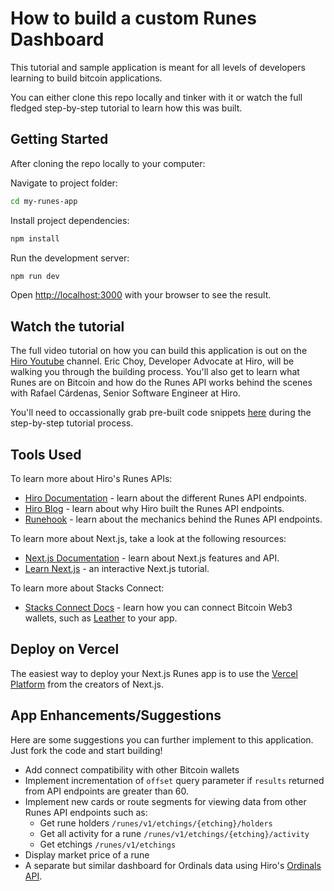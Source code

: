 # How to build a custom Runes Dashboard

This tutorial and sample application is meant for all levels of developers learning to build bitcoin applications.

You can either clone this repo locally and tinker with it or watch the full fledged step-by-step tutorial to learn how this was built.

## Getting Started

After cloning the repo locally to your computer:

Navigate to project folder:

```bash
cd my-runes-app
```

Install project dependencies:

```bash
npm install
```

Run the development server:

```bash
npm run dev
```

Open [http://localhost:3000](http://localhost:3000) with your browser to see the result.

## Watch the tutorial

The full video tutorial on how you can build this application is out on the [Hiro Youtube](https://www.youtube.com/@HiroSystems) channel. Eric Choy, Developer Advocate at Hiro, will be walking you through the building process. You'll also get to learn what Runes are on Bitcoin and how do the Runes API works behind the scenes with Rafael Cárdenas, Senior Software Engineer at Hiro.

You'll need to occassionally grab pre-built code snippets [here](https://gist.github.com/ECBSJ/0cd822062a998ada1393a830a48c1043) during the step-by-step tutorial process.

## Tools Used

To learn more about Hiro's Runes APIs:

- [Hiro Documentation](https://docs.hiro.so/bitcoin/runes/api) - learn about the different Runes API endpoints.
- [Hiro Blog](https://www.hiro.so/blog/introducing-the-runes-api) - learn about why Hiro built the Runes API endpoints.
- [Runehook](https://github.com/hirosystems/runehook) - learn about the mechanics behind the Runes API endpoints.

To learn more about Next.js, take a look at the following resources:

- [Next.js Documentation](https://nextjs.org/docs) - learn about Next.js features and API.
- [Learn Next.js](https://nextjs.org/learn) - an interactive Next.js tutorial.

To learn more about Stacks Connect:

- [Stacks Connect Docs](https://docs.hiro.so/stacks/connect) - learn how you can connect Bitcoin Web3 wallets, such as [Leather](https://leather.io) to your app.

## Deploy on Vercel

The easiest way to deploy your Next.js Runes app is to use the [Vercel Platform](https://vercel.com/new?utm_medium=default-template&filter=next.js&utm_source=create-next-app&utm_campaign=create-next-app-readme) from the creators of Next.js.

## App Enhancements/Suggestions

Here are some suggestions you can further implement to this application. Just fork the code and start building!

- Add connect compatibility with other Bitcoin wallets
- Implement incrementation of `offset` query parameter if `results` returned from API endpoints are greater than 60.
- Implement new cards or route segments for viewing data from other Runes API endpoints such as:
  - Get rune holders `/runes/v1/etchings/{etching}/holders`
  - Get all activity for a rune `/runes/v1/etchings/{etching}/activity`
  - Get etchings `/runes/v1/etchings`
- Display market price of a rune
- A separate but similar dashboard for Ordinals data using Hiro's [Ordinals API](https://docs.hiro.so/bitcoin/ordinals/api).
